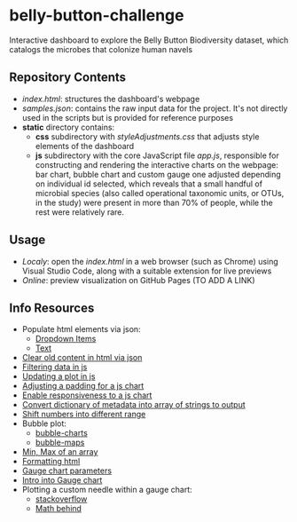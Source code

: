 # belly-button-challenge
Interactive dashboard to explore the Belly Button Biodiversity dataset, which catalogs the microbes that colonize human navels
## Repository Contents
  - *index.html*: structures the dashboard's webpage
  - *samples.json*: contains the raw input data for the project. It's not directly used in the scripts but is provided for reference purposes
  - **static** directory contains:
    - **css** subdirectory with *styleAdjustments.css* that adjusts style elements of the dashboard <br>
    - **js** subdirectory with the core JavaScript file *app.js*, responsible for constructing and rendering the interactive charts on the webpage: bar chart, bubble chart and custom gauge one adjusted depending on individual id selected, which reveals that a small handful of microbial species (also called operational taxonomic units, or OTUs, in the study) were present in more than 70% of people, while the rest were relatively rare. <br>
## Usage
 - *Localy*: open the *index.html* in a web browser (such as Chrome) using Visual Studio Code, along with a suitable extension for live previews
 - *Online*: preview visualization on GitHub Pages (TO ADD A LINK)
## Info Resources
 - Populate html elements via json: 
   - [Dropdown Items](https://stackoverflow.com/questions/56307874/how-do-i-use-d3-to-i-populate-drop-down-options-from-json)
   - [Text](https://stackoverflow.com/questions/30518546/how-to-append-text-to-a-div-in-d3)
 - [Clear old content in html via json](https://stackoverflow.com/questions/10784018/how-can-i-remove-or-replace-svg-content)
- [Filtering data in js](https://www.geeksforgeeks.org/how-to-implement-a-filter-for-objects-in-javascript/)
- [Updating a plot in js](https://plotly.com/javascript/plotlyjs-function-reference/)
- [Adjusting a padding for a js chart](https://stackoverflow.com/questions/70337807/how-to-change-font-size-padding-of-chart-title-only-in-chart-js-3-x)
- [Enable responsiveness to a js chart](https://discourse.julialang.org/t/plotlyjs-how-to-make-a-responsive-chart/66942)  
- [Convert dictionary of metadata into array of strings to output](https://javascript.info/keys-values-entries)
- [Shift numbers into different range](https://math.stackexchange.com/questions/914823/shift-numbers-into-a-different-range)
 - Bubble plot:
   - [bubble-charts](https://plotly.com/javascript/bubble-charts/)
   - [bubble-maps](https://plotly.com/javascript/bubble-maps/)
- [Min, Max of an array](https://medium.com/@vladbezden/how-to-get-min-or-max-of-an-array-in-javascript-1c264ec6e1aa)
- [Formatting html](https://www.w3schools.com/html/html_formatting.asp)
- [Gauge chart parameters](https://plotly.com/javascript/reference/indicator/)
- [Intro into Gauge chart](https://plotly.com/javascript/gauge-charts/)
 - Plotting a custom needle within a gauge chart:
   - [stackoverflow](https://stackoverflow.com/questions/67529286/how-to-add-a-needle-or-dial-to-gauge-indicator-in-plotly-js)
   - [Math behind](https://courses.lumenlearning.com/precalculus/chapter/unit-circle-sine-and-cosine-functions/)

